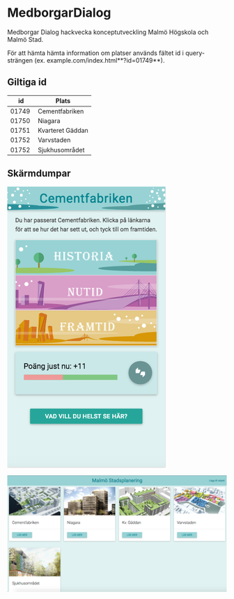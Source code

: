 # MedborgarDialog

Medborgar Dialog hackvecka konceptutveckling Malmö Högskola och Malmö Stad.

För att hämta hämta information om platser används fältet id i query-strängen (ex. example.com/index.html**?id=01749**).

## Giltiga id

| id    | Plats |
|-------|-------|
| 01749 | Cementfabriken |
| 01750 | Niagara |
| 01751 | Kvarteret Gäddan |
| 01752 | Varvstaden |
| 01752 | Sjukhusområdet |

## Skärmdumpar

![alt tag](./images/screens/app.png)

![alt tag](./images/screens/desktop.png)
